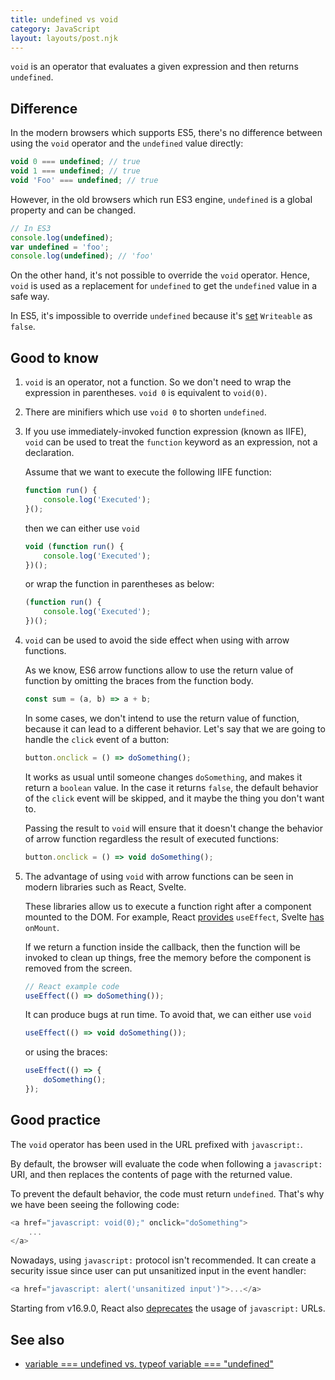 ```yaml
---
title: undefined vs void
category: JavaScript
layout: layouts/post.njk
---
```


`void` is an operator that evaluates a given expression and then returns `undefined`.

## Difference

In the modern browsers which supports ES5, there's no difference between using the `void` operator and the `undefined` value directly:

```js
void 0 === undefined; // true
void 1 === undefined; // true
void 'Foo' === undefined; // true
```

However, in the old browsers which run ES3 engine, `undefined` is a global property and can be changed.

```js
// In ES3
console.log(undefined);
var undefined = 'foo';
console.log(undefined); // 'foo'
```

On the other hand, it's not possible to override the `void` operator. Hence, `void` is used as a replacement for `undefined` to get the `undefined` value in a safe way.

In ES5, it's impossible to override `undefined` because it's [set](http://es5.github.io/#x15.1.1.3) `Writeable` as `false`.

## Good to know

1. `void` is an operator, not a function. So we don't need to wrap the expression in parentheses. `void 0` is equivalent to `void(0)`.
2. There are minifiers which use `void 0` to shorten `undefined`.
3. If you use immediately-invoked function expression (known as IIFE), `void` can be used to treat the `function` keyword as an expression, not a declaration.

    Assume that we want to execute the following IIFE function:

    ```js
    function run() {
        console.log('Executed');
    }();
    ```

    then we can either use `void`

    ```js
    void (function run() {
        console.log('Executed');
    })();
    ```

    or wrap the function in parentheses as below:

    ```js
    (function run() {
        console.log('Executed');
    })();
    ```

4. `void` can be used to avoid the side effect when using with arrow functions.

    As we know, ES6 arrow functions allow to use the return value of function by omitting the braces from the function body.

    ```js
    const sum = (a, b) => a + b;
    ```

    In some cases, we don't intend to use the return value of function, because it can lead to a different behavior.
    Let's say that we are going to handle the `click` event of a button:

    ```js
    button.onclick = () => doSomething();
    ```

    It works as usual until someone changes `doSomething`, and makes it return a `boolean` value. In the case it returns `false`, the default behavior of the `click` event will be skipped, and it maybe the thing you don't want to.

    Passing the result to `void` will ensure that it doesn't change the behavior of arrow function regardless the result of executed functions:

    ```js
    button.onclick = () => void doSomething();
    ```

5. The advantage of using `void` with arrow functions can be seen in modern libraries such as React, Svelte.

    These libraries allow us to execute a function right after a component mounted to the DOM. For example,
    React [provides](https://reactjs.org/docs/hooks-reference.html#useeffect) `useEffect`, Svelte [has](https://svelte.dev/docs#onMount) `onMount`.

    If we return a function inside the callback, then the function will be invoked to clean up things, free the memory before the component is removed from the screen.

    ```js
    // React example code
    useEffect(() => doSomething());
    ```

    It can produce bugs at run time. To avoid that, we can either use `void`

    ```js
    useEffect(() => void doSomething());
    ```

    or using the braces:

    ```js
    useEffect(() => {
        doSomething();
    });
    ```

## Good practice

The `void` operator has been used in the URL prefixed with `javascript:`.

By default, the browser will evaluate the code when following a `javascript:` URI, and then replaces the contents of page with the returned value.

To prevent the default behavior, the code must return `undefined`. That's why we have been seeing the following code:

```js
<a href="javascript: void(0);" onclick="doSomething">
    ...
</a>
```

Nowadays, using `javascript:` protocol isn't recommended. It can create a security issue since user can put unsanitized input in the event handler:

```js
<a href="javascript: alert('unsanitized input')">...</a>
```

Starting from v16.9.0, React also [deprecates](https://reactjs.org/blog/2019/08/08/react-v16.9.0.html#deprecating-javascript-urls) the usage of `javascript:` URLs.

## See also

-   [variable === undefined vs. typeof variable === "undefined"](/variable-undefined-vs-typeof-variable-undefined)

